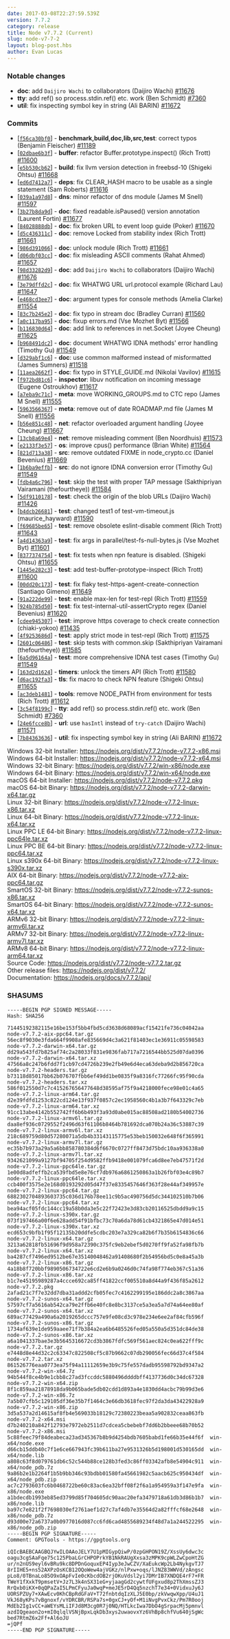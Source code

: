 ```yaml
---
date: 2017-03-08T22:27:59.539Z
version: 7.7.2
category: release
title: Node v7.7.2 (Current)
slug: node-v7-7-2
layout: blog-post.hbs
author: Evan Lucas
---
```


### Notable changes

* **doc**: add `Daijiro Wachi` to collaborators (Daijiro Wachi) [#11676](https://github.com/nodejs/node/pull/11676)
* **tty**: add ref() so process.stdin.ref() etc. work (Ben Schmidt) [#7360](https://github.com/nodejs/node/pull/7360)
* **util**: fix inspecting symbol key in string (Ali BARIN) [#11672](https://github.com/nodejs/node/pull/11672)

### Commits

* [[`f56ca30bf0`](https://github.com/nodejs/node/commit/f56ca30bf0)] - **benchmark,build,doc,lib,src,test**: correct typos (Benjamin Fleischer) [#11189](https://github.com/nodejs/node/pull/11189)
* [[`02dbae6b3f`](https://github.com/nodejs/node/commit/02dbae6b3f)] - **buffer**: refactor Buffer.prototype.inspect() (Rich Trott) [#11600](https://github.com/nodejs/node/pull/11600)
* [[`e5b530cb62`](https://github.com/nodejs/node/commit/e5b530cb62)] - **build**: fix llvm version detection in freebsd-10 (Shigeki Ohtsu) [#11668](https://github.com/nodejs/node/pull/11668)
* [[`ed6d7412a7`](https://github.com/nodejs/node/commit/ed6d7412a7)] - **deps**: fix CLEAR_HASH macro to be usable as a single statement (Sam Roberts) [#11616](https://github.com/nodejs/node/pull/11616)
* [[`039a1a97d8`](https://github.com/nodejs/node/commit/039a1a97d8)] - **dns**: minor refactor of dns module (James M Snell) [#11597](https://github.com/nodejs/node/pull/11597)
* [[`3b27b8da9d`](https://github.com/nodejs/node/commit/3b27b8da9d)] - **doc**: fixed readable.isPaused() version annotation (Laurent Fortin) [#11677](https://github.com/nodejs/node/pull/11677)
* [[`84028888db`](https://github.com/nodejs/node/commit/84028888db)] - **doc**: fix broken URL to event loop guide (Poker) [#11670](https://github.com/nodejs/node/pull/11670)
* [[`d5c436311c`](https://github.com/nodejs/node/commit/d5c436311c)] - **doc**: remove Locked from stability index (Rich Trott) [#11661](https://github.com/nodejs/node/pull/11661)
* [[`986d391066`](https://github.com/nodejs/node/commit/986d391066)] - **doc**: unlock module (Rich Trott) [#11661](https://github.com/nodejs/node/pull/11661)
* [[`d06dbf03cc`](https://github.com/nodejs/node/commit/d06dbf03cc)] - **doc**: fix misleading ASCII comments (Rahat Ahmed) [#11657](https://github.com/nodejs/node/pull/11657)
* [[`98d33282d9`](https://github.com/nodejs/node/commit/98d33282d9)] - **doc**: add `Daijiro Wachi` to collaborators (Daijiro Wachi) [#11676](https://github.com/nodejs/node/pull/11676)
* [[`3e79dffd2c`](https://github.com/nodejs/node/commit/3e79dffd2c)] - **doc**: fix WHATWG URL url.protocol example (Richard Lau) [#11647](https://github.com/nodejs/node/pull/11647)
* [[`e468cd3ee7`](https://github.com/nodejs/node/commit/e468cd3ee7)] - **doc**: argument types for console methods (Amelia Clarke) [#11554](https://github.com/nodejs/node/pull/11554)
* [[`83c7b245e2`](https://github.com/nodejs/node/commit/83c7b245e2)] - **doc**: fix typo in stream doc (Bradley Curran) [#11560](https://github.com/nodejs/node/pull/11560)
* [[`a0c117ba95`](https://github.com/nodejs/node/commit/a0c117ba95)] - **doc**: fixup errors.md (Vse Mozhet Byt) [#11566](https://github.com/nodejs/node/pull/11566)
* [[`b116830d64`](https://github.com/nodejs/node/commit/b116830d64)] - **doc**: add link to references in net.Socket (Joyee Cheung) [#11625](https://github.com/nodejs/node/pull/11625)
* [[`b968491dc2`](https://github.com/nodejs/node/commit/b968491dc2)] - **doc**: document WHATWG IDNA methods' error handling (Timothy Gu) [#11549](https://github.com/nodejs/node/pull/11549)
* [[`d329abf1c6`](https://github.com/nodejs/node/commit/d329abf1c6)] - **doc**: use common malformed instead of misformatted (James Sumners) [#11518](https://github.com/nodejs/node/pull/11518)
* [[`11aea2662f`](https://github.com/nodejs/node/commit/11aea2662f)] - **doc**: fix typo in STYLE_GUIDE.md (Nikolai Vavilov) [#11615](https://github.com/nodejs/node/pull/11615)
* [[`f972bd81c6`](https://github.com/nodejs/node/commit/f972bd81c6)] - **inspector**: libuv notification on incoming message (Eugene Ostroukhov) [#11617](https://github.com/nodejs/node/pull/11617)
* [[`a7eba9c71c`](https://github.com/nodejs/node/commit/a7eba9c71c)] - **meta**: move WORKING_GROUPS.md to CTC repo (James M Snell) [#11555](https://github.com/nodejs/node/pull/11555)
* [[`5963566367`](https://github.com/nodejs/node/commit/5963566367)] - **meta**: remove out of date ROADMAP.md file (James M Snell) [#11556](https://github.com/nodejs/node/pull/11556)
* [[`b56e851c48`](https://github.com/nodejs/node/commit/b56e851c48)] - **net**: refactor overloaded argument handling (Joyee Cheung) [#11667](https://github.com/nodejs/node/pull/11667)
* [[`13cb8a69e4`](https://github.com/nodejs/node/commit/13cb8a69e4)] - **net**: remove misleading comment (Ben Noordhuis) [#11573](https://github.com/nodejs/node/pull/11573)
* [[`e2133f3e57`](https://github.com/nodejs/node/commit/e2133f3e57)] - **os**: improve cpus() performance (Brian White) [#11564](https://github.com/nodejs/node/pull/11564)
* [[`821d713a38`](https://github.com/nodejs/node/commit/821d713a38)] - **src**: remove outdated FIXME in node_crypto.cc (Daniel Bevenius) [#11669](https://github.com/nodejs/node/pull/11669)
* [[`1b6ba9effb`](https://github.com/nodejs/node/commit/1b6ba9effb)] - **src**: do not ignore IDNA conversion error (Timothy Gu) [#11549](https://github.com/nodejs/node/pull/11549)
* [[`fdb4a6c796`](https://github.com/nodejs/node/commit/fdb4a6c796)] - **test**: skip the test with proper TAP message (Sakthipriyan Vairamani (thefourtheye)) [#11584](https://github.com/nodejs/node/pull/11584)
* [[`5df9110178`](https://github.com/nodejs/node/commit/5df9110178)] - **test**: check the origin of the blob URLs (Daijiro Wachi) [#11426](https://github.com/nodejs/node/pull/11426)
* [[`b4dcb26681`](https://github.com/nodejs/node/commit/b4dcb26681)] - **test**: changed test1 of test-vm-timeout.js (maurice_hayward) [#11590](https://github.com/nodejs/node/pull/11590)
* [[`f69685be65`](https://github.com/nodejs/node/commit/f69685be65)] - **test**: remove obsolete eslint-disable comment (Rich Trott) [#11643](https://github.com/nodejs/node/pull/11643)
* [[`a4d14363a9`](https://github.com/nodejs/node/commit/a4d14363a9)] - **test**: fix args in parallel/test-fs-null-bytes.js (Vse Mozhet Byt) [#11601](https://github.com/nodejs/node/pull/11601)
* [[`8377374754`](https://github.com/nodejs/node/commit/8377374754)] - **test**: fix tests when npn feature is disabled. (Shigeki Ohtsu) [#11655](https://github.com/nodejs/node/pull/11655)
* [[`1445e282c3`](https://github.com/nodejs/node/commit/1445e282c3)] - **test**: add test-buffer-prototype-inspect (Rich Trott) [#11600](https://github.com/nodejs/node/pull/11600)
* [[`00dd20c173`](https://github.com/nodejs/node/commit/00dd20c173)] - **test**: fix flaky test-https-agent-create-connection (Santiago Gimeno) [#11649](https://github.com/nodejs/node/pull/11649)
* [[`91a222de99`](https://github.com/nodejs/node/commit/91a222de99)] - **test**: enable max-len for test-repl (Rich Trott) [#11559](https://github.com/nodejs/node/pull/11559)
* [[`924b785d50`](https://github.com/nodejs/node/commit/924b785d50)] - **test**: fix test-internal-util-assertCrypto regex (Daniel Bevenius) [#11620](https://github.com/nodejs/node/pull/11620)
* [[`cdee945307`](https://github.com/nodejs/node/commit/cdee945307)] - **test**: improve https coverage to check create connection (chiaki-yokoo) [#11435](https://github.com/nodejs/node/pull/11435)
* [[`4f9253686d`](https://github.com/nodejs/node/commit/4f9253686d)] - **test**: apply strict mode in test-repl (Rich Trott) [#11575](https://github.com/nodejs/node/pull/11575)
* [[`2601c06486`](https://github.com/nodejs/node/commit/2601c06486)] - **test**: skip tests with common.skip (Sakthipriyan Vairamani (thefourtheye)) [#11585](https://github.com/nodejs/node/pull/11585)
* [[`6a5d96164a`](https://github.com/nodejs/node/commit/6a5d96164a)] - **test**: more comprehensive IDNA test cases (Timothy Gu) [#11549](https://github.com/nodejs/node/pull/11549)
* [[`163d2d1624`](https://github.com/nodejs/node/commit/163d2d1624)] - **timers**: unlock the timers API (Rich Trott) [#11580](https://github.com/nodejs/node/pull/11580)
* [[`d6ac192fa3`](https://github.com/nodejs/node/commit/d6ac192fa3)] - **tls**: fix macro to check NPN feature (Shigeki Ohtsu) [#11655](https://github.com/nodejs/node/pull/11655)
* [[`ac3deb1481`](https://github.com/nodejs/node/commit/ac3deb1481)] - **tools**: remove NODE_PATH from environment for tests (Rich Trott) [#11612](https://github.com/nodejs/node/pull/11612)
* [[`3c54f8199c`](https://github.com/nodejs/node/commit/3c54f8199c)] - **tty**: add ref() so process.stdin.ref() etc. work (Ben Schmidt) [#7360](https://github.com/nodejs/node/pull/7360)
* [[`24e6fcce8b`](https://github.com/nodejs/node/commit/24e6fcce8b)] - **url**: use `hasIntl` instead of `try-catch` (Daijiro Wachi) [#11571](https://github.com/nodejs/node/pull/11571)
* [[`7b84363636`](https://github.com/nodejs/node/commit/7b84363636)] - **util**: fix inspecting symbol key in string (Ali BARIN) [#11672](https://github.com/nodejs/node/pull/11672)

Windows 32-bit Installer: https://nodejs.org/dist/v7.7.2/node-v7.7.2-x86.msi<br>
Windows 64-bit Installer: https://nodejs.org/dist/v7.7.2/node-v7.7.2-x64.msi<br>
Windows 32-bit Binary: https://nodejs.org/dist/v7.7.2/win-x86/node.exe<br>
Windows 64-bit Binary: https://nodejs.org/dist/v7.7.2/win-x64/node.exe<br>
macOS 64-bit Installer: https://nodejs.org/dist/v7.7.2/node-v7.7.2.pkg<br>
macOS 64-bit Binary: https://nodejs.org/dist/v7.7.2/node-v7.7.2-darwin-x64.tar.gz<br>
Linux 32-bit Binary: https://nodejs.org/dist/v7.7.2/node-v7.7.2-linux-x86.tar.xz<br>
Linux 64-bit Binary: https://nodejs.org/dist/v7.7.2/node-v7.7.2-linux-x64.tar.xz<br>
Linux PPC LE 64-bit Binary: https://nodejs.org/dist/v7.7.2/node-v7.7.2-linux-ppc64le.tar.xz<br>
Linux PPC BE 64-bit Binary: https://nodejs.org/dist/v7.7.2/node-v7.7.2-linux-ppc64.tar.xz<br>
Linux s390x 64-bit Binary: https://nodejs.org/dist/v7.7.2/node-v7.7.2-linux-s390x.tar.xz<br>
AIX 64-bit Binary: https://nodejs.org/dist/v7.7.2/node-v7.7.2-aix-ppc64.tar.gz<br>
SmartOS 32-bit Binary: https://nodejs.org/dist/v7.7.2/node-v7.7.2-sunos-x86.tar.xz<br>
SmartOS 64-bit Binary: https://nodejs.org/dist/v7.7.2/node-v7.7.2-sunos-x64.tar.xz<br>
ARMv6 32-bit Binary: https://nodejs.org/dist/v7.7.2/node-v7.7.2-linux-armv6l.tar.xz<br>
ARMv7 32-bit Binary: https://nodejs.org/dist/v7.7.2/node-v7.7.2-linux-armv7l.tar.xz<br>
ARMv8 64-bit Binary: https://nodejs.org/dist/v7.7.2/node-v7.7.2-linux-arm64.tar.xz<br>
Source Code: https://nodejs.org/dist/v7.7.2/node-v7.7.2.tar.gz<br>
Other release files: https://nodejs.org/dist/v7.7.2/<br>
Documentation: https://nodejs.org/docs/v7.7.2/api/

### SHASUMS

```
-----BEGIN PGP SIGNED MESSAGE-----
Hash: SHA256

71445192382115e16be153f5bb4fbd5cd3638d68089acf15421fe736c04042aa  node-v7.7.2-aix-ppc64.tar.gz
56ec8f9030e3fda664f9908afe835669d4c3a621f81403ec1e36911c05598583  node-v7.7.2-darwin-x64.tar.gz
dd29a543fd7b825af74c2a28033f831e9836fab717a7216544bb525d07da0396  node-v7.7.2-darwin-x64.tar.xz
47566a8c247b6fdd7f1cb97cd4726b239e2fb49e6d4eca63deba9d2b856720ca  node-v7.7.2-headers.tar.gz
b73118d85017bb62b076707fbb6ef49dd1be0835f9a8316fc77266fc95f90cda  node-v7.7.2-headers.tar.xz
586f012550d7c7c415267656477648d38595af75f9a4218000fece98e01c4a65  node-v7.7.2-linux-arm64.tar.gz
d2e39fdfd1253c822cd124e13f937f0857c2ec1958560c4b1a3b7f643329c7eb  node-v7.7.2-linux-arm64.tar.xz
91cc13abe4142b552742ff6b6b493f3a93d0abe015ac88508ad2180b54002736  node-v7.7.2-linux-armv6l.tar.gz
daa8ef936c0729552f2496d63f61106b8464b781692dca070b24a36c53887c39  node-v7.7.2-linux-armv6l.tar.xz
218c689759d80d57280071a5db4b33143115775e53beb150032e648f6f365991  node-v7.7.2-linux-armv7l.tar.gz
ec35b7b973a29a5a6bb858780384d6f6670c0727ff8473d75bdc10aa936338a0  node-v7.7.2-linux-armv7l.tar.xz
9342621099a9127bf94705f254d9582ffb9418e001079fca6d8ee7eb47571f2d  node-v7.7.2-linux-ppc64le.tar.gz
1e00d8adfeffb2ca539fbd5e8e76cf7db976a6861250863a1b26fbf03e4c89b7  node-v7.7.2-linux-ppc64le.tar.xz
ccb400f3575e2e168d0193292d05d47f37e8335457646f363f28e44af349957e  node-v7.7.2-linux-ppc64.tar.gz
6882302704893603735c036d176b78ee11c9b5ac490756d5dc344102510b7b06  node-v7.7.2-linux-ppc64.tar.xz
bea94acf05fdc144cc19a58b0da3e5c22f72423e3d83cb20116525dbdd9a9c15  node-v7.7.2-linux-s390x.tar.gz
073f197466a00f6e628add54f91bfbc73c70a6da78d61cb4321865e47d014e51  node-v7.7.2-linux-s390x.tar.xz
ecd653c9bfb1f95f12135b20ddfe5cdbc203e7a329ca82b6f7b35b6154836c66  node-v7.7.2-linux-x64.tar.gz
3213a62818fb51696f9d958a72390c375fc9eb2ebef5d0270ff9fa52fa98fb7b  node-v7.7.2-linux-x64.tar.xz
ba4287cf7496ed9512be67e35140048462a91408680f2b54956bd5c0e8a45a3b  node-v7.7.2-linux-x86.tar.gz
4a18b8f720bbf9890506734722e6cd2e6b9a0246d0c74fa98f774eb367c51a36  node-v7.7.2-linux-x86.tar.xz
b1c7e45195989287a4ccce692ca85ff41822ccf005510a8d44a9f436f85a2612  node-v7.7.2.pkg
2afad21c7f7e32dd7dba31addd2cfb05fec7c4162299195e186ddc2a8c3867aa  node-v7.7.2-sunos-x64.tar.gz
57597cf7a5616ab542ca79e2ffb6e40fc8e8bc3137ce5a3ea5a7d74a64ee80af  node-v7.7.2-sunos-x64.tar.xz
689ac77429a490a6a2019265dccc757e9fe08cd3c978e234e6ee2af84cfb596f  node-v7.7.2-sunos-x86.tar.gz
1734af639e1de959aaee71f7b384a2ea6b6485526fed05a550a5d351dc84de38  node-v7.7.2-sunos-x86.tar.xz
a6a1041337bae3e3b5645316672cd3b3867fdfc569f561aec824c0ea622fff9c  node-v7.7.2.tar.gz
e7448d8e44d32c2c63347c822508cf5c87b9662c07db290056fec66d37c4f584  node-v7.7.2.tar.xz
861526776eaa0773ea75f94a11112659e3b9c75fe557dadb95598792bd9347a2  node-v7.7.2-win-x64.7z
94b544f8ce4b9e1cbb8c27ad3fccddc5880496ddddbff4137736d0c34dc67328  node-v7.7.2-win-x64.zip
8f1c859aa21878918da9b065bade5db02cdd1d893a4e1830dd4acbc79b99d3e6  node-v7.7.2-win-x86.7z
7a5b07cfb5c129105df36e35b7f1464c3e66db3618fec97f2da3da43422928a9  node-v7.7.2-win-x86.zip
3d5a537a2d14615af8fb4e569033b18129c72380223beaa5a902832ceaa863fb  node-v7.7.2-x64.msi
d7b240210a842f12793e7972eb2511d7cdcea5cbebebf7dd6b2bbeee68b70b52  node-v7.7.2-x86.msi
5c88feec79f84deabeca23ad345367b8b9d4254bdb7605babd1fe66b35e44f6f  win-x64/node.exe
d66cb15ddb40c7f1e6ce667943fc39b611ba27e9531326b5d198001d530165dd  win-x64/node.lib
a808c63f8d079761db6c52c544b88ce128b3fed3c86ff03342afb8e54904c911  win-x64/node_pdb.7z
9a86b2e1b2264f1b5b9bb346c93bdbb01580fa45661982c5aacb625c950434df  win-x64/node_pdb.zip
ac7c2793603fc6b0468722be60c83ac6ea32bff08f2f6a1a954959a3f147e9fa  win-x86/node.exe
a1bdecdb1993eb85ed3799d85f704605dc90aac20efa3479718a61db3d86b1b7  win-x86/node.lib
ba97c7e821f2f7698030ef2761aef1d27c7af4db7e35564d2a82fffcf68e2648  win-x86/node_pdb.7z
d93d00e72a6737a0b0977016d087cc6fd6cad4855689234f48d7a1a244522295  win-x86/node_pdb.zip
-----BEGIN PGP SIGNATURE-----
Comment: GPGTools - https://gpgtools.org

iQIcBAEBCAAGBQJYwILOAAoJELY7U1pMIGypQiwP/0zpGHPON19Z/XssUy6dwc3c
oagu3cgSAaFqe75c125PbaLGrCHPOPrkYB1NkRAUgXxsa3zMPK9cpWLZwCpoHtZG
ur/n2nUS9eyl6vBRu9kc8DPDnGoquxEP4Iyp3eJwCZV/XaEukcWp2Lb4NykgvTJ7
8rIIHE5+ns52AXPzOsKCB12OQoWew4ajVGKz/nlPxw+oqs/lJNZ83WWVd/zAngsc
pLo8/0TBnaLo85O9xOApFvIe0cKbcdOB2rjOKuVdsl2yi7DMrIB7XNDQE4rF7+FR
TWeY1fXxkT9pmsetV+Jz7L3k4nSX31eG+yjaagGd2cywtfUFgxud8p2ThXmssZJ3
RrQxb0iKX+0qQPaZaI5LPmCFyuJa0wqP+meJE5rD4Qq5nzchT7e34+0VidxuJy6J
UORSPZUy7+XAwEcv0KhCBpRdGFaV+T72fnbtdqIzXLJ5E0bp/zkVwqwXpp/U4uJ1
VkJ68yKPs7vBgnoxf/vYDRCBR/RSPa7s+0gxCJ+yOf+M1iNvgPvxCkz/Pm7R0ooj
MdEb2Ig1vCC+aWEYsMLiIFJd8M3cg0R7j0NQ/HTLkcIwa7DbO4gSrpacMj5pmnvl
azdIQgeaon2o+mI0qlqlVSNjBpxLqkDb3xys2uwaovxYz6VhBp8chfVu640jSgWc
bed7RtmZ6x2Ff+Al6oJU
=jQPf
-----END PGP SIGNATURE-----

```
